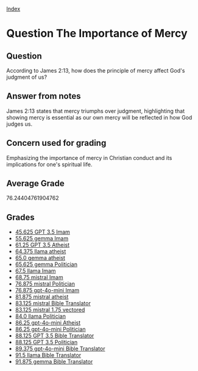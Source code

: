 
[Index](../../index.md)
# Question The Importance of Mercy
## Question
According to James 2:13, how does the principle of mercy affect God's judgment of us?

## Answer from notes
James 2:13 states that mercy triumphs over judgment, highlighting that showing mercy is essential as our own mercy will be reflected in how God judges us.

## Concern used for grading
Emphasizing the importance of mercy in Christian conduct and its implications for one's spiritual life.

## Average Grade
76.24404761904762

## Grades
 * [45.625 GPT 3.5 Imam](../answers/GPT_3.5_Imam/The_Importance_of_Mercy.md)
 * [55.625 gemma Imam](../answers/gemma_Imam/The_Importance_of_Mercy.md)
 * [61.25 GPT 3.5 Atheist](../answers/GPT_3.5_Atheist/The_Importance_of_Mercy.md)
 * [64.375 llama atheist](../answers/llama_atheist/The_Importance_of_Mercy.md)
 * [65.0 gemma atheist](../answers/gemma_atheist/The_Importance_of_Mercy.md)
 * [65.625 gemma Politician](../answers/gemma_Politician/The_Importance_of_Mercy.md)
 * [67.5 llama Imam](../answers/llama_Imam/The_Importance_of_Mercy.md)
 * [68.75 mistral Imam](../answers/mistral_Imam/The_Importance_of_Mercy.md)
 * [76.875 mistral Politician](../answers/mistral_Politician/The_Importance_of_Mercy.md)
 * [76.875 gpt-4o-mini Imam](../answers/gpt-4o-mini_Imam/The_Importance_of_Mercy.md)
 * [81.875 mistral atheist](../answers/mistral_atheist/The_Importance_of_Mercy.md)
 * [83.125 mistral Bible Translator](../answers/mistral_Bible_Translator/The_Importance_of_Mercy.md)
 * [83.125 mistral 1.75 vectored](../answers/mistral_1.75_vectored/The_Importance_of_Mercy.md)
 * [84.0 llama Politician](../answers/llama_Politician/The_Importance_of_Mercy.md)
 * [86.25 gpt-4o-mini Atheist](../answers/gpt-4o-mini_Atheist/The_Importance_of_Mercy.md)
 * [86.25 gpt-4o-mini Politician](../answers/gpt-4o-mini_Politician/The_Importance_of_Mercy.md)
 * [88.125 GPT 3.5 Bible Translator](../answers/GPT_3.5_Bible_Translator/The_Importance_of_Mercy.md)
 * [88.125 GPT 3.5 Politician](../answers/GPT_3.5_Politician/The_Importance_of_Mercy.md)
 * [89.375 gpt-4o-mini Bible Translator](../answers/gpt-4o-mini_Bible_Translator/The_Importance_of_Mercy.md)
 * [91.5 llama Bible Translator](../answers/llama_Bible_Translator/The_Importance_of_Mercy.md)
 * [91.875 gemma Bible Translator](../answers/gemma_Bible_Translator/The_Importance_of_Mercy.md)
